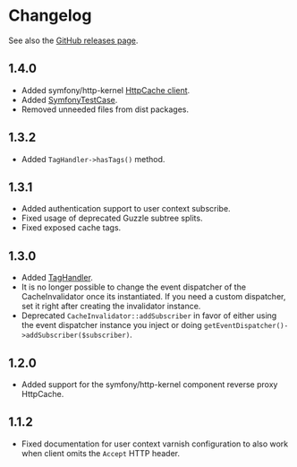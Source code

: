 Changelog
=========

See also the [GitHub releases page](https://github.com/FriendsOfSymfony/FOSHttpCache/releases).

1.4.0
-----

* Added symfony/http-kernel [HttpCache client](http://foshttpcache.readthedocs.org/en/latest/proxy-clients.html#symfony-client).
* Added [SymfonyTestCase](http://foshttpcache.readthedocs.org/en/latest/testing-your-application.html#symfonytestcase). 
* Removed unneeded files from dist packages.

1.3.2
-----

* Added `TagHandler->hasTags()` method.

1.3.1
-----

* Added authentication support to user context subscribe.
* Fixed usage of deprecated Guzzle subtree splits. 
* Fixed exposed cache tags.

1.3.0
-----

* Added [TagHandler](http://foshttpcache.readthedocs.org/en/latest/invalidation-handlers.html#tag-handler).
* It is no longer possible to change the event dispatcher of the
  CacheInvalidator once its instantiated. If you need a custom dispatcher, set 
  it right after creating the invalidator instance. 
* Deprecated `CacheInvalidator::addSubscriber` in favor of either using the event 
  dispatcher instance you inject or doing `getEventDispatcher()->addSubscriber($subscriber)`.

1.2.0
-----

* Added support for the symfony/http-kernel component reverse proxy HttpCache.

1.1.2
-----

* Fixed documentation for user context varnish configuration to also work when
  client omits the `Accept` HTTP header.
